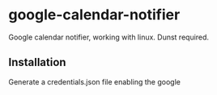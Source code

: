 # google-calendar-notifier
Google calendar notifier, working with linux. Dunst required.

## Installation

Generate a credentials.json file enabling the google 
